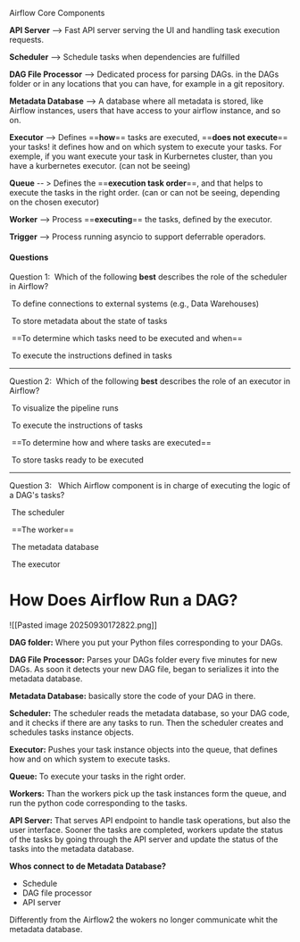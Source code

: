 Airflow Core Components 

**API Server** --> Fast API server serving the UI and handling task execution requests. 

 **Scheduler** --> Schedule tasks when dependencies are fulfilled

**DAG File Processor** --> Dedicated process for parsing DAGs. in the DAGs folder or in any locations that you can have, for example in a git repository.

**Metadata Database** --> A database where all metadata is stored, like Airflow instances, users that have access to your airflow instance, and so on. 

**Executor** --> Defines ==**how**== tasks are executed, ==**does not execute**== your tasks! it defines how and on which system to execute your tasks. For exemple, if you  want execute your task  in Kurbernetes cluster, than you have a kurbernetes executor. (can not be seeing)

**Queue** -- > Defines the ==**execution task order**==, and that helps to execute the tasks in the right order. (can or can not be seeing, depending on the chosen executor)

**Worker** --> Process ==**executing**== the tasks, defined by the executor.

**Trigger** --> Process running asyncio to support deferrable operadors. 

#### Questions
Question 1: 
Which of the following **best** describes the role of the scheduler in Airflow? 

 To define connections to external systems (e.g., Data Warehouses)

 To store metadata about the state of tasks

 ==To determine which tasks need to be executed and when==

 To execute the instructions defined in tasks
____

Question 2: 
Which of the following **best** describes the role of an executor in Airflow?

 To visualize the pipeline runs

 To execute the instructions of tasks

 ==To determine how and where tasks are executed==

 To store tasks ready to be executed

___

Question 3:  
Which Airflow component is in charge of executing the logic of a DAG's tasks?

 The scheduler

 ==The worker==

 The metadata database

 The executor


# How Does Airflow Run a DAG?

![[Pasted image 20250930172822.png]]


**DAG folder:** Where you put your Python files corresponding to your DAGs.

**DAG File Processor:** Parses your DAGs folder every five minutes for new DAGs. As soon it detects your new DAG file, began to serializes it into the metadata database. 

**Metadata Database:** basically store the code of your DAG in there.

**Scheduler:** The scheduler reads the metadata database, so your DAG code, and it checks if there are any tasks to run. Then the scheduler creates and schedules tasks instance objects.

**Executor:** Pushes your task instance objects into the queue, that defines how and on which system to execute tasks.

**Queue:** To execute your tasks in the right order. 

**Workers:** Than the workers pick up the task instances form the queue, and run the python code corresponding to the tasks.

**API Server:** That serves API endpoint to handle task operations, but also the user interface. Sooner the tasks are completed, workers update the status of the tasks by going through the API server and update the status of the tasks into the metadata database.

**Whos connect to de Metadata Database?**
- Schedule 
- DAG file processor
- API server

Differently from the Airflow2 the wokers no longer communicate whit the metadata database. 